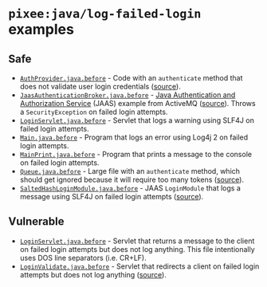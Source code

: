 # `pixee:java/log-failed-login` examples

## Safe

* [`AuthProvider.java.before`](safe/AuthProvider.java.before) - Code with an `authenticate` method
  that does not validate user login credentials ([source](https://github.com/joscha/play-authenticate/blob/46ecb57dfb6e42f609d3cd79d6c507e90f247372/code/app/com/feth/play/module/pa/providers/AuthProvider.java)).
* [`JaasAuthenticationBroker.java.before`](safe/JaasAuthenticationBroker.java.before) -
  [Java Authentication and Authorization Service](https://docs.oracle.com/javase/8/docs/technotes/guides/security/jaas/JAASRefGuide.html)
  (JAAS) example from ActiveMQ ([source](https://github.com/apache/activemq/blob/673f4b33e8eea5899805cf21a7548ac4c9f1b6a8/activemq-broker/src/main/java/org/apache/activemq/security/JaasAuthenticationBroker.java)).
  Throws a `SecurityException` on failed login attempts.
* [`LoginServlet.java.before`](safe/LoginServlet.java.before) - Servlet that logs a warning using
  SLF4J on failed login attempts.
* [`Main.java.before`](safe/Main.java.before) - Program that logs an error using Log4j 2 on failed
  login attempts.
* [`MainPrint.java.before`](safe/MainPrint.java.before) - Program that prints a message to the
  console on failed login attempts.
* [`Queue.java.before`](safe/Queue.java.before) - Large file with an `authenticate` method, which
  should get ignored because it will require too many tokens ([source](https://github.com/damianszczepanik/jenkins/blob/213034be01616bb5f30f2afadfd177f82daa2bc4/core/src/main/java/hudson/model/Queue.java)).
* [`SaltedHashLoginModule.java.before`](safe/SaltedHashLoginModule.java.before) - JAAS `LoginModule`
  that logs a message using SLF4J on failed login attempts ([source](https://github.com/georgleber/saltedhash-jaas-module/blob/d9573906d1f7ccfbe090a21324f0f9a35387492f/src/main/java/de/meetwithfriends/security/jaas/SaltedHashLoginModule.java)).

## Vulnerable

* [`LoginServlet.java.before`](vulnerable/LoginServlet.java.before) - Servlet that returns a message
  to the client on failed login attempts but does not log anything. This file intentionally uses DOS
  line separators (i.e. CR+LF).
* [`LoginValidate.java.before`](vulnerable/LoginValidate.java.before) - Servlet that redirects a
  client on failed login attempts but does not log anything ([source](https://github.com/vikkyp20/LoginModule/blob/d6ca86391b1e5961fb213366a1eb1b1bbb35b751/src/java/login/LoginValidate.java)).
